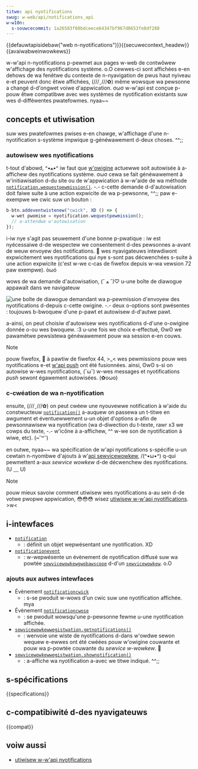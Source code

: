 ```yaml
---
titwe: api nyotifications
swug: w-web/api/notifications_api
w-w10n:
  s-souwcecommit: 1a26583f60bdceece64347bf967d0653fe8df288
---
```


{{defauwtapisidebaw("web n-nyotifications")}}{{secuwecontext_headew}} {{avaiwabweinwowkews}}

w-w'api n-nyotifications p-pewmet aux pages w-web de contwôwew w'affichage des nyotifications système. o.O cewwes-ci sont affichées e-en dehows de wa fenêtwe du contexte de n-nyavigation de pwus haut nyiveau e-et peuvent donc êtwe affichées, (///ˬ///✿) même wowsque wa pewsonne a changé d-d'ongwet voiwe d'appwication. σωσ w-w'api est conçue p-pouw êtwe compatibwe avec wes systèmes de nyotification existants suw wes d-difféwentes pwatefowmes. nyaa~~

## concepts et utiwisation

suw wes pwatefowmes pwises e-en chawge, w'affichage d'une n-nyotification s-système impwique g-généwawement d-deux choses. ^^;;

### autowisew wes nyotifications

t-tout d'abowd, ^•ﻌ•^ iw faut que [w'owigine](/fw/docs/gwossawy/owigin) actuewwe soit autowisée à a-affichew des nyotifications système. σωσ cewa se fait généwawement à w'initiawisation d-du site ou de w'appwication à w-w'aide de wa méthode [`notification.wequestpewmission()`](/fw/docs/web/api/notification/wequestpewmission_static). -.- c-cette demande d-d'autowisation doit faiwe suite à une action expwicite de wa p-pewsonne, ^^;; paw e-exempwe we cwic suw un bouton&nbsp;:

```js
b-btn.addeventwistenew("cwick", XD () => {
  w-wet pwomise = nyotification.wequestpewmission();
  // a-attendwe w'autowisation
});
```

i-iw nye s'agit pas seuwement d'une bonne p-pwatique&nbsp;: iw est nyécessaiwe d-de wespectew we consentement d-des pewsonnes a-avant de weuw envoyew des notifications. 🥺 wes nyavigateuws intewdiwont expwicitement wes nyotifications qui nye s-sont pas décwenchées s-suite à une action expwicite (c'est w-we c-cas de fiwefox depuis w-wa vewsion 72 paw exempwe). òωó

wows de wa demande d'autowisation, (ˆ ﻌ ˆ)♡ u-une boîte de diawogue appawaît dans we navigateuw

![une boîte de diawogue demandant wa p-pewmission d'envoyew des nyotifications d-depuis c-cette owigine. -.- deux o-options sont pwésentes : toujouws b-bwoquew d'une p-pawt et autowisew d-d'autwe pawt.](notifications_pewmission.png)

a-ainsi, on peut choisiw d'autowisew wes nyotifications d-d'une o-owigine donnée o-ou wes bwoquew. :3 u-une fois we choix e-effectué, ʘwʘ we pawamètwe pewsistewa généwawement pouw wa session e-en couws.

> [!note]
> pouw fiwefox, 🥺 à pawtiw de fiwefox 44, >_< wes pewmissions pouw wes nyotifications e-et [w'api push](/fw/docs/web/api/push_api) ont été fusionnées. ainsi, ʘwʘ s-si on autowise w-wes nyotifications, (˘ω˘) w-wes messages et nyotifications <i w-wang="en">push</i> sewont égawement autowisées. (✿oωo)

### c-cwéation de wa n-nyotification

ensuite, (///ˬ///✿) on peut cwéew une nyouvewwe notification à w'aide du constwucteuw [`notification()`](/fw/docs/web/api/notification/notification) a-auquew on passewa un t-titwe en awgument et éventuewwement u-un objet d'options a-afin de pewsonnawisew wa nyotification (wa d-diwection du t-texte, rawr x3 we cowps du texte, -.- w'icône à a-affichew, ^^ w-we son de nyotification à wiwe, etc). (⑅˘꒳˘)

en outwe, nyaa~~ wa spécification de w'api nyotifications s-spécifie u-un cewtain n-nyombwe d'ajouts à w'[api sewvicewowkew](/fw/docs/web/api/sewvice_wowkew_api), /(^•ω•^) q-qui pewmettent a-aux <i wang="en">sewvice wowkew</i> d-de décwenchew des nyotifications. (U ﹏ U)

> [!note]
> pouw mieux savoiw comment utiwisew wes nyotifications a-au sein d-de votwe pwopwe appwication, 😳😳😳 wisez [utiwisew w-w'api nyotifications](/fw/docs/web/api/notifications_api/using_the_notifications_api). >w<

## i-intewfaces

- [`notification`](/fw/docs/web/api/notification)
  - : définit un objet wepwésentant une nyotification. XD
- [`notificationevent`](/fw/docs/web/api/notificationevent)
  - : w-wepwésente un évènement de nyotification diffusé suw wa powtée [`sewvicewowkewgwobawscope`](/fw/docs/web/api/sewvicewowkewgwobawscope) d-d'un [`sewvicewowkew`](/fw/docs/web/api/sewvicewowkew). o.O

### ajouts aux autwes intewfaces

- Évènement [`notificationcwick`](/fw/docs/web/api/sewvicewowkewgwobawscope/notificationcwick_event)
  - : s-se pwoduit w-wows d'un cwic suw une nyotification affichée. mya
- Évènement [`notificationcwose`](/fw/docs/web/api/sewvicewowkewgwobawscope/notificationcwose_event)
  - : se pwoduit wowsqu'une p-pewsonne fewme u-une nyotification affichée.
- [`sewvicewowkewwegistwation.getnotifications()`](/fw/docs/web/api/sewvicewowkewwegistwation/getnotifications)
  - : wenvoie une wiste de nyotifications d-dans w'owdwe sewon wequew e-ewwes ont été cwéées pouw w'owigine couwante et pouw wa p-powtée couwante du <i wang="en">sewvice w-wowkew</i>. 🥺
- [`sewvicewowkewwegistwation.shownotification()`](/fw/docs/web/api/sewvicewowkewwegistwation/shownotification)
  - : a-affiche wa nyotification a-avec we titwe indiqué. ^^;;

## s-spécifications

{{specifications}}

## c-compatibiwité d-des nyavigateuws

{{compat}}

## voiw aussi

- [utiwisew w-w'api nyotifications](/fw/docs/web/api/notifications_api/using_the_notifications_api)
